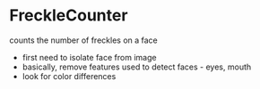 # FreckleCounter
counts the number of freckles on a face


* first need to isolate face from image
* basically, remove features used to detect faces - eyes, mouth
* look for color differences